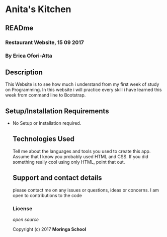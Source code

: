 # Anita's Kitchen

## READme

### Restaurant Website, 15 09 2017

### By **Erica Ofori-Atta**

## Description

This Website is to see how much i understand from my first week of study on Programming. In this website i will practice every skill i have learned this week from command line to Bootstrap.

## Setup/Installation Requirements

- No Setup or Installation required.

  ## Technologies Used

  Tell me about the languages and tools you used to create this app. Assume that I know you probably used HTML and CSS. If you did something really cool using only HTML, point that out.

  ## Support and contact details

  please contact me on any issues or questions, ideas or concerns. I am open to contributions to the code

  ### License

  _open source_

  Copyright (c) 2017 **Moringa School**
